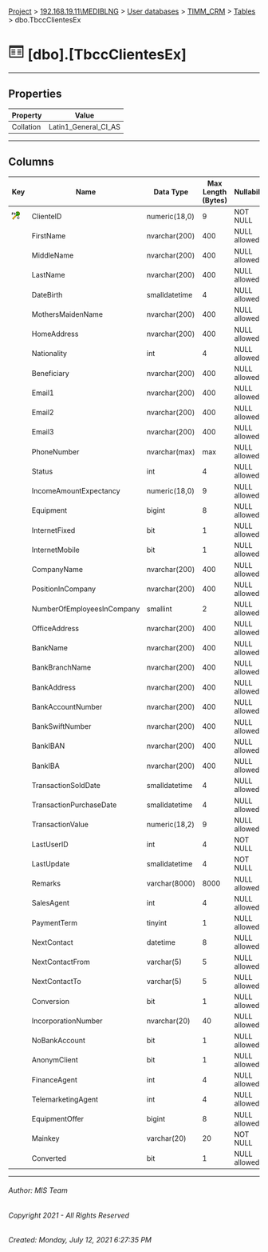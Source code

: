 #### 

[Project](../../../../index.md) > [192.168.19.11\\MEDIBLNG](../../../index.md) > [User databases](../../index.md) > [TIMM_CRM](../index.md) > [Tables](Tables.md) > dbo.TbccClientesEx

# ![Tables](../../../../Images/Table32.png) [dbo].[TbccClientesEx]

---

## <a name="#properties"></a>Properties

| Property | Value |
|---|---|
| Collation | Latin1_General_CI_AS |


---

## <a name="#columns"></a>Columns

| Key | Name | Data Type | Max Length (Bytes) | Nullability |
|---|---|---|---|---|
| [![Cluster Primary Key PK_TbccClientesEx: ClienteID](../../../../Images/pkcluster.png)](#indexes) | ClienteID | numeric(18,0) | 9 | NOT NULL |
|  | FirstName | nvarchar(200) | 400 | NULL allowed |
|  | MiddleName | nvarchar(200) | 400 | NULL allowed |
|  | LastName | nvarchar(200) | 400 | NULL allowed |
|  | DateBirth | smalldatetime | 4 | NULL allowed |
|  | MothersMaidenName | nvarchar(200) | 400 | NULL allowed |
|  | HomeAddress | nvarchar(200) | 400 | NULL allowed |
|  | Nationality | int | 4 | NULL allowed |
|  | Beneficiary | nvarchar(200) | 400 | NULL allowed |
|  | Email1 | nvarchar(200) | 400 | NULL allowed |
|  | Email2 | nvarchar(200) | 400 | NULL allowed |
|  | Email3 | nvarchar(200) | 400 | NULL allowed |
|  | PhoneNumber | nvarchar(max) | max | NULL allowed |
|  | Status | int | 4 | NULL allowed |
|  | IncomeAmountExpectancy | numeric(18,0) | 9 | NULL allowed |
|  | Equipment | bigint | 8 | NULL allowed |
|  | InternetFixed | bit | 1 | NULL allowed |
|  | InternetMobile | bit | 1 | NULL allowed |
|  | CompanyName | nvarchar(200) | 400 | NULL allowed |
|  | PositionInCompany | nvarchar(200) | 400 | NULL allowed |
|  | NumberOfEmployeesInCompany | smallint | 2 | NULL allowed |
|  | OfficeAddress | nvarchar(200) | 400 | NULL allowed |
|  | BankName | nvarchar(200) | 400 | NULL allowed |
|  | BankBranchName | nvarchar(200) | 400 | NULL allowed |
|  | BankAddress | nvarchar(200) | 400 | NULL allowed |
|  | BankAccountNumber | nvarchar(200) | 400 | NULL allowed |
|  | BankSwiftNumber | nvarchar(200) | 400 | NULL allowed |
|  | BankIBAN | nvarchar(200) | 400 | NULL allowed |
|  | BankIBA | nvarchar(200) | 400 | NULL allowed |
|  | TransactionSoldDate | smalldatetime | 4 | NULL allowed |
|  | TransactionPurchaseDate | smalldatetime | 4 | NULL allowed |
|  | TransactionValue | numeric(18,2) | 9 | NULL allowed |
|  | LastUserID | int | 4 | NOT NULL |
|  | LastUpdate | smalldatetime | 4 | NOT NULL |
|  | Remarks | varchar(8000) | 8000 | NULL allowed |
|  | SalesAgent | int | 4 | NULL allowed |
|  | PaymentTerm | tinyint | 1 | NULL allowed |
|  | NextContact | datetime | 8 | NULL allowed |
|  | NextContactFrom | varchar(5) | 5 | NULL allowed |
|  | NextContactTo | varchar(5) | 5 | NULL allowed |
|  | Conversion | bit | 1 | NULL allowed |
|  | IncorporationNumber | nvarchar(20) | 40 | NULL allowed |
|  | NoBankAccount | bit | 1 | NULL allowed |
|  | AnonymClient | bit | 1 | NULL allowed |
|  | FinanceAgent | int | 4 | NULL allowed |
|  | TelemarketingAgent | int | 4 | NULL allowed |
|  | EquipmentOffer | bigint | 8 | NULL allowed |
|  | Mainkey | varchar(20) | 20 | NOT NULL |
|  | Converted | bit | 1 | NULL allowed |


---

###### Author:  MIS Team

###### Copyright 2021 - All Rights Reserved

###### Created: Monday, July 12, 2021 6:27:35 PM

